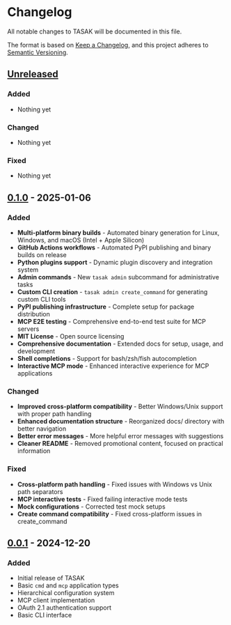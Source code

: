 # Changelog

All notable changes to TASAK will be documented in this file.

The format is based on [Keep a Changelog](https://keepachangelog.com/en/1.0.0/),
and this project adheres to [Semantic Versioning](https://semver.org/spec/v2.0.0.html).

## [Unreleased]

### Added
- Nothing yet

### Changed
- Nothing yet

### Fixed
- Nothing yet

## [0.1.0] - 2025-01-06

### Added
- **Multi-platform binary builds** - Automated binary generation for Linux, Windows, and macOS (Intel + Apple Silicon)
- **GitHub Actions workflows** - Automated PyPI publishing and binary builds on release
- **Python plugins support** - Dynamic plugin discovery and integration system
- **Admin commands** - New `tasak admin` subcommand for administrative tasks
- **Custom CLI creation** - `tasak admin create_command` for generating custom CLI tools
- **PyPI publishing infrastructure** - Complete setup for package distribution
- **MCP E2E testing** - Comprehensive end-to-end test suite for MCP servers
- **MIT License** - Open source licensing
- **Comprehensive documentation** - Extended docs for setup, usage, and development
- **Shell completions** - Support for bash/zsh/fish autocompletion
- **Interactive MCP mode** - Enhanced interactive experience for MCP applications

### Changed
- **Improved cross-platform compatibility** - Better Windows/Unix support with proper path handling
- **Enhanced documentation structure** - Reorganized docs/ directory with better navigation
- **Better error messages** - More helpful error messages with suggestions
- **Cleaner README** - Removed promotional content, focused on practical information

### Fixed
- **Cross-platform path handling** - Fixed issues with Windows vs Unix path separators
- **MCP interactive tests** - Fixed failing interactive mode tests
- **Mock configurations** - Corrected test mock setups
- **Create command compatibility** - Fixed cross-platform issues in create_command

## [0.0.1] - 2024-12-20

### Added
- Initial release of TASAK
- Basic `cmd` and `mcp` application types
- Hierarchical configuration system
- MCP client implementation
- OAuth 2.1 authentication support
- Basic CLI interface

[Unreleased]: https://github.com/jacekjursza/tasak/compare/v0.1.0...HEAD
[0.1.0]: https://github.com/jacekjursza/tasak/compare/v0.0.1...v0.1.0
[0.0.1]: https://github.com/jacekjursza/tasak/releases/tag/v0.0.1
